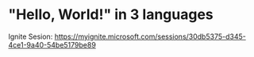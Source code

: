 # "Hello, World!" in 3 languages

Ignite Sesion: https://myignite.microsoft.com/sessions/30db5375-d345-4ce1-9a40-54be5179be89
